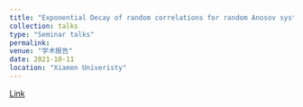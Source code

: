 ```yaml
---
title: "Exponential Decay of random correlations for random Anosov systems mixing on fibers"
collection: talks
type: "Seminar talks"
permalink:
venue: "学术报告"
date: 2021-10-11
location: "Xiamen Univeristy"
---
```

[Link](https://math.xmu.edu.cn/info/1034/11321.htm)